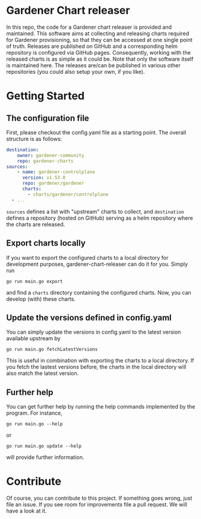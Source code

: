 # Gardener Chart releaser
In this repo, the code for a Gardener chart releaser is provided and maintained. This software aims at collecting and releasing charts required for Gardener provisioning, so that they can be accessed at one single point of truth. Releases are published on GitHub and a corresponding helm repository is configured via GitHub pages. Consequently, working with the released charts is as simple as it could be. Note that only the software itself is maintained here. The releases are/can be published in various other repositories (you could also setup your own, if you like).

# Getting Started

## The configuration file
First, please checkout the config.yaml file as a starting point. The overall structure is as follows:
``` yaml
destination:
    owner: gardener-community
    repo: gardener-charts
sources:
    - name: gardener-controlplane
      version: v1.53.0
      repo: gardener/gardener
      charts:
        - charts/gardener/controlplane
  - ...
```
`sources` defines a list with "upstream" charts to collect, and `destination` defines a repository (hosted on GitHub) serving as a helm repository where the charts are released.

## Export charts locally
If you want to export the configured charts to a local directory for development purposes, gardener-chart-releaser can do it for you. Simply run
```shell
go run main.go export
```
and find a `charts` directory containing the configured charts. Now, you can develop (with) these charts.

## Update the versions defined in config.yaml
You can simply update the versions in config.yaml to the latest version available upstream by
```shell
go run main.go fetchLatestVersions
```
This is useful in combination with exporting the charts to a local directory. If you fetch the lastest versions before, the charts in the local directory will also match the latest version.

## Further help
You can get further help by running the help commands implemented by the program. For instance,
```shell
go run main.go --help
```
or 
```shell
go run main.go update --help
```
will provide further information. 

# Contribute
Of course, you can contribute to this project. If something goes wrong, just file an issue. If you see room for improvements file a pull request. We will have a look at it. 
